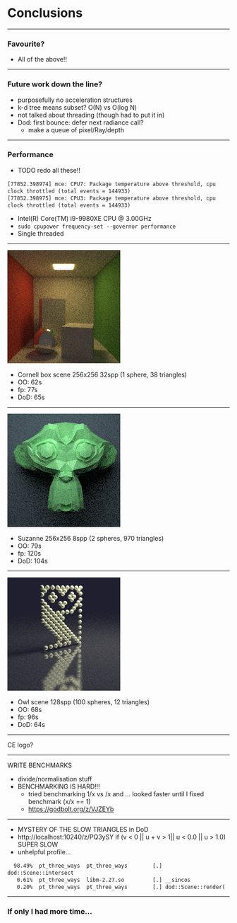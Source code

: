 # Conclusions <!-- .element: class="white-bg" -->

---

### Favourite?

* All of the above!!

---

### Future work down the line?

* purposefully no acceleration structures
* k-d tree means subset? O(N) vs O(log N)
* not talked about threading (though had to put it in)
* Dod: first bounce: defer next radiance call?
  - make a queue of pixel/Ray/depth
  
---

<div class="white-bg">

### Performance

* TODO redo all these!!
```
[77852.398974] mce: CPU7: Package temperature above threshold, cpu clock throttled (total events = 144933)
[77852.398975] mce: CPU3: Package temperature above threshold, cpu clock throttled (total events = 144933)
```

* Intel(R) Core(TM) i9-9980XE CPU @ 3.00GHz
* `sudo cpupower frequency-set --governor performance`
* Single threaded

</div>


---

<div class="white-bg">

<img src="images/cornell-bench.png">

* Cornell box scene 256x256 32spp (1 sphere, 38 triangles)
* OO: 62s 
* fp: 77s
* DoD: 65s

</div>

---

<div class="white-bg">

<img src="images/suzanne-bench.png">

* Suzanne 256x256 8spp (2 spheres, 970 triangles)
* OO: 79s
* fp: 120s
* DoD: 104s

</div>

---
<div class="white-bg">

<img src="images/owl-bench.png">

* Owl scene 128spp (100 spheres, 12 triangles)
* OO: 68s
* fp: 96s
* DoD: 64s

</div>

---

<div class="white-bg">

CE logo?

</div>

---

<div class="white-bg">

WRITE BENCHMARKS

* divide/normalisation stuff
* BENCHMARKING IS HARD!!!
  - tried benchmarking 1/x vs /x and ... looked faster until I
    fixed benchmark (x/x == 1)
  - https://godbolt.org/z/VJZEYb

</div>

---

<div class="white-bg">
 
* MYSTERY OF THE SLOW TRIANGLES in DoD
* http://localhost:10240/z/PQ3ySY
    if (v < 0 || u + v > 1|| u < 0.0 || u > 1.0)
SUPER SLOW
 * unhelpful profile...
 
```
  98.49%  pt_three_ways  pt_three_ways        [.] dod::Scene::intersect
   0.61%  pt_three_ways  libm-2.27.so         [.] __sincos
   0.20%  pt_three_ways  pt_three_ways        [.] dod::Scene::render(
```

</div>

---

<div class="white-bg">

### If only I had more time...

</div>